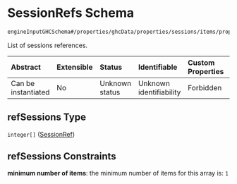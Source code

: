 # SessionRefs Schema

```txt
engineInputGHCSchema#/properties/ghcData/properties/sessions/items/properties/sessionRelations/properties/minimumSeparationTo/items/properties/refSessions
```

List of sessions references.

| Abstract            | Extensible | Status         | Identifiable            | Custom Properties | Additional Properties | Access Restrictions | Defined In                                                        |
| :------------------ | :--------- | :------------- | :---------------------- | :---------------- | :-------------------- | :------------------ | :---------------------------------------------------------------- |
| Can be instantiated | No         | Unknown status | Unknown identifiability | Forbidden         | Allowed               | none                | [ghc.schema.json*](../out/ghc.schema.json "open original schema") |

## refSessions Type

`integer[]` ([SessionRef](ghc-properties-ghcdata-properties-sessions-session-properties-sessionrelations-properties-minimumseparationto-minimumseparationtosession-properties-sessionrefs-sessionref.md))

## refSessions Constraints

**minimum number of items**: the minimum number of items for this array is: `1`
